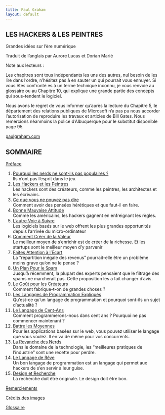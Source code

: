 ```yaml
---
title: Paul Graham
layout: default
---
```


## LES HACKERS & LES PEINTRES

Grandes idées sur l’ère numérique

Traduit de l’anglais par Aurore Lucas et Dorian Marié

Note aux lecteurs :

Les chapitres sont tous indépendants les uns des autres, nul besoin de
les lire dans l’ordre, n’hésitez pas à en sauter un qui pourrait vous
ennuyer. Si vous êtes confronté.es à un terme technique inconnu, je vous
renvoie au glossaire ou au Chapitre 10, qui explique une grande partie
des concepts qui sous-tendent le logiciel.

Nous avons le regret de vous informer qu’après la lecture du Chapitre 5,
le département des relations publiques de Microsoft n’a pas pu nous
accorder l’autorisation de reproduire les travaux et articles de Bill
Gates. Nous remercions néanmoins la police d’Albuquerque pour le
substitut disponible page 95.

[paulgraham.com](https://paulgraham.com)

## SOMMAIRE

[Préface](preface)

1.  [Pourquoi les nerds ne sont-ils pas populaires ?](nerds)<br> Ils
    n’ont pas l’esprit dans le jeu.
2.  [Les Hackers et les Peintres](hp)<br>Les hackers sont des créateurs,
    comme les peintres, les architectes et les écrivains.
3.  [Ce que vous ne pouvez pas dire](dire)<br>Comment avoir des pensées
    hérétiques et que faut-il en faire.
4.  [Bonne Mauvaise Attitude](attitude)<br>Comme les américains, les
    hackers gagnent en enfreignant les règles.
5.  [L’autre Voie à Suivre](voie)<br>Les logiciels basés sur le web
    offrent les plus grandes opportunités depuis l’arrivée du
    micro-ordinateur
6.  [Comment Créer de la Valeur](valeur)<br>Le meilleur moyen de
    s’enrichir est de créer de la richesse. Et les startups sont le
    meilleur moyen d’y parvenir
7.  [Faites Attention à l’Écart](ecart)<br>La “répartition inégale des
    revenus” pourrait-elle être un problème moins grave qu’on ne le
    pense ?
8.  [Un Plan Pour le Spam](spam)<br>Jusqu’à récemment, la plupart des
    experts pensaient que le filtrage des spams ne marcherait pas. Cette
    proposition les a fait changer d’avis.
9.  [Le Goût pour les Créateurs](gout)<br>Comment fabrique-t-on de
    grandes choses ?
10. [Les Langages de Programmation Expliqués](langages)<br>Qu’est-ce
    qu’un langage de programmation et pourquoi sont-ils un sujet
    d’actualité ?
11. [Le Langage de Cent-Ans](cent)<br>Comment programmerons-nous dans
    cent ans ? Pourquoi ne pas commencer maintenant ?
12. [Battre les Moyennes](moyenne)<br>Pour les applications basées sur
    le web, vous pouvez utiliser le langage que vous voulez. Il en va de
    même pour vos concurrents.
13. [La Revanche des Nerds](revanche)<br>Dans le domaine de la
    technologie, les “meilleures pratiques de l’industrie” sont une
    recette pour perdre.
14. [Le Langage de Rêve](reve)<br>Un bon langage de programmation est un
    langage qui permet aux hackers de s’en servir à leur guise.
15. [Design et Recherche](dr)<br>La recherche doit être originale. Le
    design doit être bon.

[Remerciements](remerciements)

[Crédits des images](credits)

[Glossaire](glossaire)
